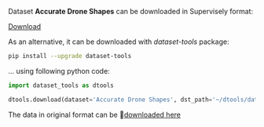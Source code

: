 Dataset **Accurate Drone Shapes** can be downloaded in Supervisely format:

 [Download](https://assets.supervisely.com/supervisely-supervisely-assets-public/teams_storage/M/B/pE/7oTVF258NbludpXwWmjxr7Nr9O0qR9fSMH8THDqX51UFpnc0jNKVY057IXKsrodVzsTwABCPfmOzUYQEjVEQ0HFMRj7X7nOTS4kKwEI4h1dfE2GRxLLXNBimoZDL.tar)

As an alternative, it can be downloaded with *dataset-tools* package:
``` bash
pip install --upgrade dataset-tools
```

... using following python code:
``` python
import dataset_tools as dtools

dtools.download(dataset='Accurate Drone Shapes', dst_path='~/dtools/datasets/Accurate Drone Shapes.tar')
```
The data in original format can be 🔗[downloaded here](https://www.kaggle.com/datasets/metavision/accurate-drone-shapessegmentation/download?datasetVersionNumber=2)